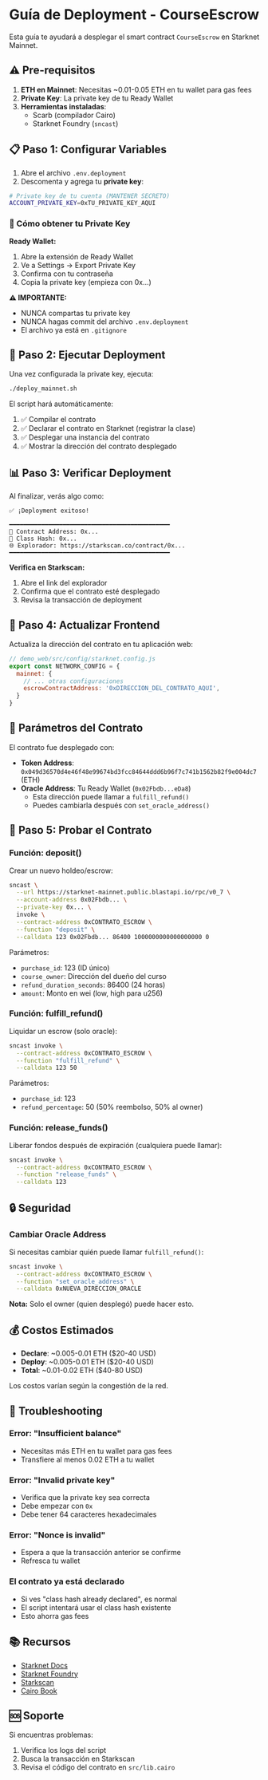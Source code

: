 # Guía de Deployment - CourseEscrow

Esta guía te ayudará a desplegar el smart contract `CourseEscrow` en Starknet Mainnet.

## ⚠️ Pre-requisitos

1. **ETH en Mainnet**: Necesitas ~0.01-0.05 ETH en tu wallet para gas fees
2. **Private Key**: La private key de tu Ready Wallet
3. **Herramientas instaladas**:
   - Scarb (compilador Cairo)
   - Starknet Foundry (`sncast`)

## 📋 Paso 1: Configurar Variables

1. Abre el archivo `.env.deployment`
2. Descomenta y agrega tu **private key**:

```bash
# Private key de tu cuenta (MANTENER SECRETO)
ACCOUNT_PRIVATE_KEY=0xTU_PRIVATE_KEY_AQUI
```

### 🔑 Cómo obtener tu Private Key

**Ready Wallet:**
1. Abre la extensión de Ready Wallet
2. Ve a Settings → Export Private Key
3. Confirma con tu contraseña
4. Copia la private key (empieza con 0x...)

**⚠️ IMPORTANTE:**
- NUNCA compartas tu private key
- NUNCA hagas commit del archivo `.env.deployment`
- El archivo ya está en `.gitignore`

## 🚀 Paso 2: Ejecutar Deployment

Una vez configurada la private key, ejecuta:

```bash
./deploy_mainnet.sh
```

El script hará automáticamente:
1. ✅ Compilar el contrato
2. ✅ Declarar el contrato en Starknet (registrar la clase)
3. ✅ Desplegar una instancia del contrato
4. ✅ Mostrar la dirección del contrato desplegado

## 📊 Paso 3: Verificar Deployment

Al finalizar, verás algo como:

```
✅ ¡Deployment exitoso!

━━━━━━━━━━━━━━━━━━━━━━━━━━━━━━━━━━━━━━━━━━━━━
📍 Contract Address: 0x...
🔗 Class Hash: 0x...
🌐 Explorador: https://starkscan.co/contract/0x...
━━━━━━━━━━━━━━━━━━━━━━━━━━━━━━━━━━━━━━━━━━━━━
```

**Verifica en Starkscan:**
1. Abre el link del explorador
2. Confirma que el contrato esté desplegado
3. Revisa la transacción de deployment

## 🔧 Paso 4: Actualizar Frontend

Actualiza la dirección del contrato en tu aplicación web:

```javascript
// demo_web/src/config/starknet.config.js
export const NETWORK_CONFIG = {
  mainnet: {
    // ... otras configuraciones
    escrowContractAddress: '0xDIRECCION_DEL_CONTRATO_AQUI',
  }
}
```

## 📝 Parámetros del Contrato

El contrato fue desplegado con:

- **Token Address**: `0x049d36570d4e46f48e99674bd3fcc84644ddd6b96f7c741b1562b82f9e004dc7` (ETH)
- **Oracle Address**: Tu Ready Wallet (`0x02Fbdb...eDa8`)
  - Esta dirección puede llamar a `fulfill_refund()`
  - Puedes cambiarla después con `set_oracle_address()`

## 🧪 Paso 5: Probar el Contrato

### Función: deposit()

Crear un nuevo holdeo/escrow:

```bash
sncast \
  --url https://starknet-mainnet.public.blastapi.io/rpc/v0_7 \
  --account-address 0x02Fbdb... \
  --private-key 0x... \
  invoke \
  --contract-address 0xCONTRATO_ESCROW \
  --function "deposit" \
  --calldata 123 0x02Fbdb... 86400 1000000000000000000 0
```

Parámetros:
- `purchase_id`: 123 (ID único)
- `course_owner`: Dirección del dueño del curso
- `refund_duration_seconds`: 86400 (24 horas)
- `amount`: Monto en wei (low, high para u256)

### Función: fulfill_refund()

Liquidar un escrow (solo oracle):

```bash
sncast invoke \
  --contract-address 0xCONTRATO_ESCROW \
  --function "fulfill_refund" \
  --calldata 123 50
```

Parámetros:
- `purchase_id`: 123
- `refund_percentage`: 50 (50% reembolso, 50% al owner)

### Función: release_funds()

Liberar fondos después de expiración (cualquiera puede llamar):

```bash
sncast invoke \
  --contract-address 0xCONTRATO_ESCROW \
  --function "release_funds" \
  --calldata 123
```

## 🔒 Seguridad

### Cambiar Oracle Address

Si necesitas cambiar quién puede llamar `fulfill_refund()`:

```bash
sncast invoke \
  --contract-address 0xCONTRATO_ESCROW \
  --function "set_oracle_address" \
  --calldata 0xNUEVA_DIRECCION_ORACLE
```

**Nota:** Solo el owner (quien desplegó) puede hacer esto.

## 💰 Costos Estimados

- **Declare**: ~0.005-0.01 ETH ($20-40 USD)
- **Deploy**: ~0.005-0.01 ETH ($20-40 USD)
- **Total**: ~0.01-0.02 ETH ($40-80 USD)

Los costos varían según la congestión de la red.

## 🐛 Troubleshooting

### Error: "Insufficient balance"
- Necesitas más ETH en tu wallet para gas fees
- Transfiere al menos 0.02 ETH a tu wallet

### Error: "Invalid private key"
- Verifica que la private key sea correcta
- Debe empezar con `0x`
- Debe tener 64 caracteres hexadecimales

### Error: "Nonce is invalid"
- Espera a que la transacción anterior se confirme
- Refresca tu wallet

### El contrato ya está declarado
- Si ves "class hash already declared", es normal
- El script intentará usar el class hash existente
- Esto ahorra gas fees

## 📚 Recursos

- [Starknet Docs](https://docs.starknet.io/)
- [Starknet Foundry](https://foundry-rs.github.io/starknet-foundry/)
- [Starkscan](https://starkscan.co/)
- [Cairo Book](https://book.cairo-lang.org/)

## 🆘 Soporte

Si encuentras problemas:
1. Verifica los logs del script
2. Busca la transacción en Starkscan
3. Revisa el código del contrato en `src/lib.cairo`
